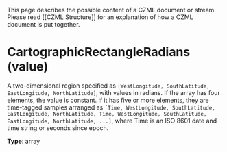This page describes the possible content of a CZML document or stream. Please read [[CZML Structure]] for an explanation of how a CZML document is put together.

# CartographicRectangleRadians (value)

A two-dimensional region specified as `[WestLongitude, SouthLatitude, EastLongitude, NorthLatitude]`, with values in radians. If the array has four elements, the value is constant. If it has five or more elements, they are time-tagged samples arranged as `[Time, WestLongitude, SouthLatitude, EastLongitude, NorthLatitude, Time, WestLongitude, SouthLatitude, EastLongitude, NorthLatitude, ...]`, where Time is an ISO 8601 date and time string or seconds since epoch.

**Type**: array

